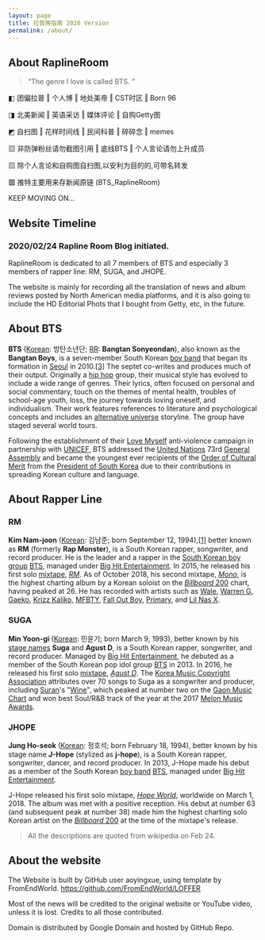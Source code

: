 ```yaml
---
layout: page
title: 拉普房指南 2020 Version
permalink: /about/
---
```


## About RaplineRoom

> “The genre I love is called BTS. ”

◧ 团偏拉普 ‖ 个人博 ‖ 地处美帝 ‖ CST时区 ‖ Born 96

◨ 北美新闻 ‖ 英语采访 ‖ 媒体评论 ‖ 自购Getty图

◩ 自扫图 ‖ 花样时间线 ‖ 民间科普 ‖ 碎碎念 ‖ memes

▧ 非防弹粉丝请勿截图引用 ‖ 底线BTS ‖ 个人言论请勿上升成员

▨ 除个人言论和自购图自扫图,以安利为目的的,可带名转发

▩ 推特主要用来存新闻原链 (BTS_RaplineRoom)

KEEP MOVING ON...

## Website Timeline

### 2020/02/24 Rapline Room Blog initiated. 

RaplineRoom is dedicated to all 7 members of BTS and especially 3 members of rapper line: RM, SUGA, and JHOPE. 

The website is mainly for recording all the translation of news and album reviews posted by North American media platforms, and it is also going to include the HD Editorial Phots that I bought from Getty, etc, in the future. 

## About BTS

**BTS** ([Korean](https://en.wikipedia.org/wiki/Korean_language): 방탄소년단; [RR](https://en.wikipedia.org/wiki/Revised_Romanization_of_Korean): **Bangtan Sonyeondan**), also known as the **Bangtan Boys**, is a seven-member South Korean [boy band](https://en.wikipedia.org/wiki/Boy_band) that began its formation in [Seoul](https://en.wikipedia.org/wiki/Seoul) in 2010.[[3\]](https://en.wikipedia.org/wiki/BTS_(band)#cite_note-3) The septet co-writes and produces much of their output. Originally a [hip hop](https://en.wikipedia.org/wiki/Hip_hop_music) group, their musical style has evolved to include a wide range of genres. Their lyrics, often focused on personal and social commentary, touch on the themes of mental health, troubles of school-age youth, loss, the journey towards loving oneself, and individualism. Their work features references to literature and psychological concepts and includes an [alternative universe](https://en.wikipedia.org/wiki/Parallel_universes_in_fiction) storyline. The group have staged several world tours.

Following the establishment of their [Love Myself](https://en.wikipedia.org/wiki/Love_Myself_(campaign)) anti-violence campaign in partnership with [UNICEF](https://en.wikipedia.org/wiki/UNICEF), BTS addressed the [United Nations](https://en.wikipedia.org/wiki/United_Nations) 73rd [General Assembly](https://en.wikipedia.org/wiki/United_Nations_General_Assembly) and became the youngest ever recipients of the [Order of Cultural Merit](https://en.wikipedia.org/wiki/Order_of_Cultural_Merit_(Korea)) from the [President of South Korea](https://en.wikipedia.org/wiki/President_of_South_Korea) due to their contributions in spreading Korean culture and language.

## About Rapper Line

### RM

**Kim Nam-joon** ([Korean](https://en.wikipedia.org/wiki/Korean_language): 김남준; born September 12, 1994),[[1\]](https://en.wikipedia.org/wiki/RM_(rapper)#cite_note-1) better known as **RM** (formerly **Rap Monster**), is a South Korean rapper, songwriter, and record producer. He is the leader and a rapper in the [South Korean boy group](https://en.wikipedia.org/wiki/Korean_idol) [BTS](https://en.wikipedia.org/wiki/BTS_(band)), managed under [Big Hit Entertainment](https://en.wikipedia.org/wiki/Big_Hit_Entertainment). In 2015, he released his first solo [mixtape](https://en.wikipedia.org/wiki/Mixtape), *[RM](https://en.wikipedia.org/wiki/RM_(mixtape))*. As of October 2018, his second mixtape, *[Mono](https://en.wikipedia.org/wiki/Mono_(mixtape))*, is the highest charting album by a Korean soloist on the [*Billboard* 200](https://en.wikipedia.org/wiki/Billboard_200) chart, having peaked at 26. He has recorded with artists such as [Wale](https://en.wikipedia.org/wiki/Wale_(rapper)), [Warren G](https://en.wikipedia.org/wiki/Warren_G), [Gaeko](https://en.wikipedia.org/wiki/Gaeko), [Krizz Kaliko](https://en.wikipedia.org/wiki/Krizz_Kaliko), [MFBTY](https://en.wikipedia.org/wiki/MFBTY), [Fall Out Boy](https://en.wikipedia.org/wiki/Fall_Out_Boy), [Primary](https://en.wikipedia.org/wiki/Primary_(musician)), and [Lil Nas X](https://en.wikipedia.org/wiki/Lil_Nas_X).

### SUGA 

**Min Yoon-gi** ([Korean](https://en.wikipedia.org/wiki/Korean_language): 민윤기; born March 9, 1993), better known by his [stage names](https://en.wikipedia.org/wiki/Stage_name) **Suga** and **Agust D**, is a South Korean rapper, songwriter, and record producer. Managed by [Big Hit Entertainment](https://en.wikipedia.org/wiki/Big_Hit_Entertainment), he debuted as a member of the South Korean pop idol group [BTS](https://en.wikipedia.org/wiki/BTS_(band)) in 2013. In 2016, he released his first solo [mixtape](https://en.wikipedia.org/wiki/Mixtape), *[Agust D](https://en.wikipedia.org/wiki/Agust_D_(mixtape))*. The [Korea Music Copyright Association](https://en.wikipedia.org/wiki/Korea_Music_Copyright_Association) attributes over 70 songs to Suga as a songwriter and producer, including [Suran](https://en.wikipedia.org/wiki/Suran_(singer))'s "[Wine](https://en.wikipedia.org/wiki/Walkin'_(EP))", which peaked at number two on the [Gaon Music Chart](https://en.wikipedia.org/wiki/Gaon_Music_Chart) and won best Soul/R&B track of the year at the 2017 [Melon Music Awards](https://en.wikipedia.org/wiki/Melon_Music_Awards).

### JHOPE

**Jung Ho-seok** ([Korean](https://en.wikipedia.org/wiki/Korean_language): 정호석; born February 18, 1994), better known by his stage name **J-Hope** (stylized as **j-hope**), is a South Korean rapper, songwriter, dancer, and record producer. In 2013, J-Hope made his debut as a member of the South Korean [boy band](https://en.wikipedia.org/wiki/Boy_band) [BTS](https://en.wikipedia.org/wiki/BTS_(band)), managed under [Big Hit Entertainment](https://en.wikipedia.org/wiki/Big_Hit_Entertainment).

J-Hope released his first solo mixtape, *[Hope World](https://en.wikipedia.org/wiki/Hope_World)*, worldwide on March 1, 2018. The album was met with a positive reception. His debut at number 63 (and subsequent peak at number 38) made him the highest charting solo Korean artist on the [*Billboard* 200](https://en.wikipedia.org/wiki/Billboard_200) at the time of the mixtape's release.

> All the descriptions are quoted from wikipedia on Feb 24. 

## About the website

The Website is built by GitHub user aoyingxue, using template by FromEndWorld. https://github.com/FromEndWorld/LOFFER

Most of the news will be credited to the original website or YouTube video, unless it is lost. Credits to all those contributed. 

Domain is distributed by Google Domain and hosted by GitHub Repo. 